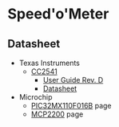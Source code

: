 # Speed'o'Meter

## Datasheet

- Texas Instruments
  - [CC2541](http://www.ti.com/product/CC2541)
    - [User Guide Rev. D](http://www.ti.com/lit/ug/swru191f/swru191f.pdf)
    - [Datasheet](http://www.ti.com/lit/ds/symlink/cc2541.pdf)
- Microchip
  - [PIC32MX110F016B](https://www.microchip.com/wwwproducts/en/PIC32MX110F016B) page
  - [MCP2200](https://www.microchip.com/wwwproducts/en/MCP2200) page

